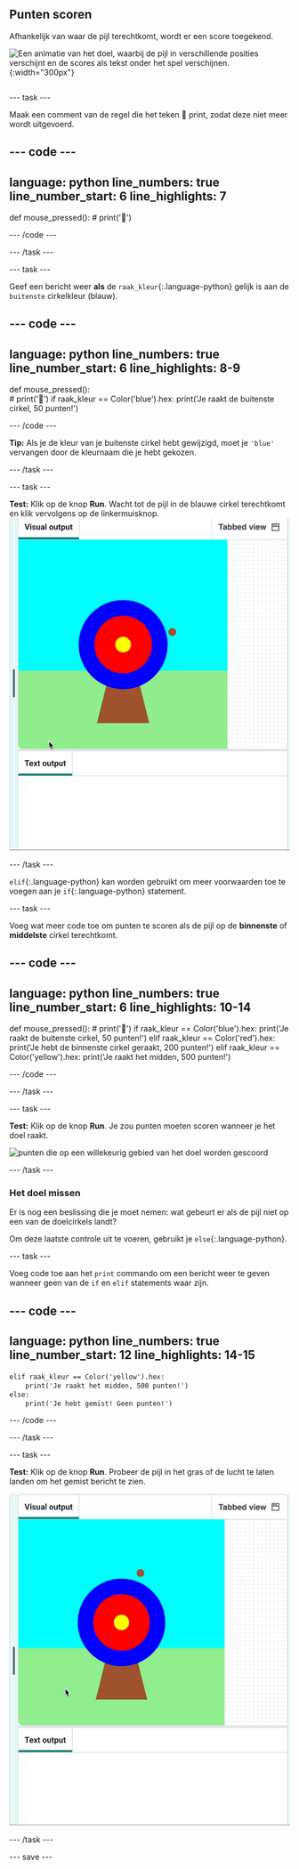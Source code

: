 ## Punten scoren

<div style="display: flex; flex-wrap: wrap">
<div style="flex-basis: 200px; flex-grow: 1; margin-right: 15px;">
Afhankelijk van waar de pijl terechtkomt, wordt er een score toegekend.
</div>
<div>

![Een animatie van het doel, waarbij de pijl in verschillende posities verschijnt en de scores als tekst onder het spel verschijnen.](images/points-scored.gif){:width="300px"}

</div>
</div>

--- task ---

Maak een comment van de regel die het teken 🎯 print, zodat deze niet meer wordt uitgevoerd.

--- code ---
---
language: python
line_numbers: true
line_number_start: 6
line_highlights: 7
---
def mouse_pressed():
    # print('🎯')

--- /code ---

--- /task ---

--- task ---

Geef een bericht weer **als** de `raak_kleur`{:.language-python} gelijk is aan de `buitenste` cirkelkleur (blauw).

--- code ---
---
language: python
line_numbers: true
line_number_start: 6
line_highlights: 8-9
---
def mouse_pressed():    
    # print('🎯')
    if raak_kleur == Color('blue').hex:
        print('Je raakt de buitenste cirkel, 50 punten!')

--- /code ---

**Tip:** Als je de kleur van je buitenste cirkel hebt gewijzigd, moet je `'blue'` vervangen door de kleurnaam die je hebt gekozen.

--- /task ---

--- task ---

**Test:** Klik op de knop **Run**. Wacht tot de pijl in de blauwe cirkel terechtkomt en klik vervolgens op de linkermuisknop.
![punten gescoord toen op de blauwe cirkel werd geklikt](images/blue_circle_points.gif)

--- /task ---

`elif`{:.language-python} kan worden gebruikt om meer voorwaarden toe te voegen aan je `if`{:.language-python} statement.

--- task ---

Voeg wat meer code toe om punten te scoren als de pijl op de **binnenste** of **middelste** cirkel terechtkomt.

--- code ---
---
language: python
line_numbers: true
line_number_start: 6
line_highlights: 10-14
---

def mouse_pressed():
    # print('🎯')
    if raak_kleur == Color('blue').hex:
        print('Je raakt de buitenste cirkel, 50 punten!')
    elif raak_kleur == Color('red').hex:
        print('Je hebt de binnenste cirkel geraakt, 200 punten!')
    elif raak_kleur == Color('yellow').hex:
        print('Je raakt het midden, 500 punten!')

--- /code ---

--- /task ---

--- task ---

**Test:** Klik op de knop **Run**. Je zou punten moeten scoren wanneer je het doel raakt.

![punten die op een willekeurig gebied van het doel worden gescoord](images/yellow-points.png)

--- /task ---

### Het doel missen

Er is nog een beslissing die je moet nemen: wat gebeurt er als de pijl niet op een van de doelcirkels landt?

Om deze laatste controle uit te voeren, gebruikt je `else`{:.language-python}.

--- task ---

Voeg code toe aan het `print` commando om een bericht weer te geven wanneer geen van de `if` en `elif` statements waar zijn.

--- code ---
---
language: python
line_numbers: true
line_number_start: 12
line_highlights: 14-15
---

    elif raak_kleur == Color('yellow').hex:
        print('Je raakt het midden, 500 punten!')
    else:   
        print('Je hebt gemist! Geen punten!')

--- /code ---

--- /task ---

--- task ---

**Test:** Klik op de knop **Run**. Probeer de pijl in het gras of de lucht te laten landen om het gemist bericht te zien.

![geen punten weergegeven wanneer buiten het doelgebied](images/missed_no_points.gif)

--- /task ---

--- save ---
